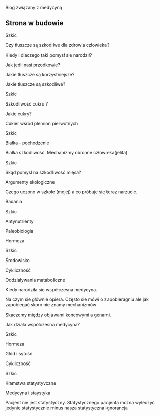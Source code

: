Blog związany z medycyną

## Strona w budowie

Szkic

Czy tłuszcze są szkodliwe dla zdrowia człowieka?

Kiedy i dlaczego taki pomysł sie narodził?

Jak jedli nasi przodkowie?

Jakie tłuszcze są korzystniejsze?

Jakie tłuszcze są szkodliwe?

Szkic

Szkodliwość cukru ?

Jakie cukry?

Cukier wśród plemion pierwotnych

Szkic

Białka - pochodzenie

Białka szkodliwość. Mechanizmy obronne człowieka(jelita)

Szkic

Skąd pomysł na szkodliwość mięsa?

Argumenty ekologiczne

Czego uczono w szkole (mojej) a co próbuje się teraz narzucić.

Badania

Szkic

Antynutrienty

Paleobiologia

Hormeza

Szkic

Środowisko

Cykliczność

Oddziaływania mataboliczne

Kiedy narodziła sie współczesna medycyna.

Na czym sie głównie opiera. Często sie mówi o zapobieragniu ale jak zapobiegać skoro nie znamy mechanizmów

Skaczemy między objawami końcowymi a genami.

Jak działa współczesna medycyna?

Szkic

Hormeza

Głód i sytość

Cykliczność

Szkic

Kłamstwa statystyvczne

Medycyna i staystyka

Pacjent nie jest statystyczny. Statystycznego pacjenta można wyleczyć jedynie statystycznie minus nasza statystyczna ignorancja
